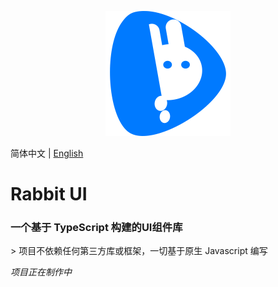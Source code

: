 <p align="center">
    <a href="https://github.com/niu-grandpa/RabbitUI">
        <img width="200" src="./assets/logo.svg">
    </a>
</p>

简体中文 | [English](./README.md)

<h1>
Rabbit UI
    <h3>一个基于 TypeScript 构建的UI组件库</h3>
</h1>
>  项目不依赖任何第三方库或框架，一切基于原生 Javascript 编写

*项目正在制作中*

